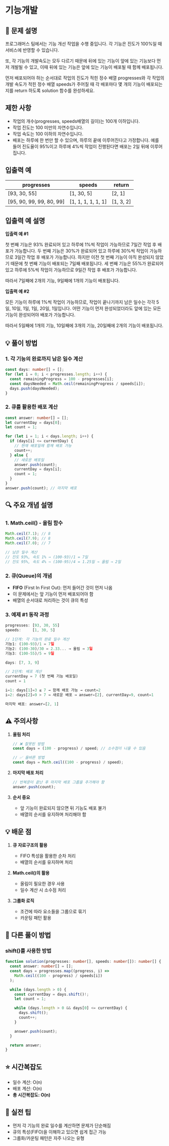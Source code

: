 # 기능개발

## 📌 문제 설명

프로그래머스 팀에서는 기능 개선 작업을 수행 중입니다. 각 기능은 진도가 100%일 때 서비스에 반영할 수 있습니다.

또, 각 기능의 개발속도는 모두 다르기 때문에 뒤에 있는 기능이 앞에 있는 기능보다 먼저 개발될 수 있고, 이때 뒤에 있는 기능은 앞에 있는 기능이 배포될 때 함께 배포됩니다.

먼저 배포되어야 하는 순서대로 작업의 진도가 적힌 정수 배열 progresses와 각 작업의 개발 속도가 적힌 정수 배열 speeds가 주어질 때 각 배포마다 몇 개의 기능이 배포되는지를 return 하도록 solution 함수를 완성하세요.

## 제한 사항

- 작업의 개수(progresses, speeds배열의 길이)는 100개 이하입니다.
- 작업 진도는 100 미만의 자연수입니다.
- 작업 속도는 100 이하의 자연수입니다.
- 배포는 하루에 한 번만 할 수 있으며, 하루의 끝에 이루어진다고 가정합니다. 예를 들어 진도율이 95%이고 하루에 4%씩 작업이 진행된다면 배포는 2일 뒤에 이루어집니다.

## 입출력 예

| progresses               | speeds             | return    |
| ------------------------ | ------------------ | --------- |
| [93, 30, 55]             | [1, 30, 5]         | [2, 1]    |
| [95, 90, 99, 99, 80, 99] | [1, 1, 1, 1, 1, 1] | [1, 3, 2] |

## 입출력 예 설명

**입출력 예 #1**

첫 번째 기능은 93% 완료되어 있고 하루에 1%씩 작업이 가능하므로 7일간 작업 후 배포가 가능합니다.
두 번째 기능은 30%가 완료되어 있고 하루에 30%씩 작업이 가능하므로 3일간 작업 후 배포가 가능합니다. 하지만 이전 첫 번째 기능이 아직 완성되지 않았기 때문에 첫 번째 기능이 배포되는 7일째 배포됩니다.
세 번째 기능은 55%가 완료되어 있고 하루에 5%씩 작업이 가능하므로 9일간 작업 후 배포가 가능합니다.

따라서 7일째에 2개의 기능, 9일째에 1개의 기능이 배포됩니다.

**입출력 예 #2**

모든 기능이 하루에 1%씩 작업이 가능하므로, 작업이 끝나기까지 남은 일수는 각각 5일, 10일, 1일, 1일, 20일, 1일입니다. 어떤 기능이 먼저 완성되었더라도 앞에 있는 모든 기능이 완성되어야 배포가 가능합니다.

따라서 5일째에 1개의 기능, 10일째에 3개의 기능, 20일째에 2개의 기능이 배포됩니다.

## 💡 풀이 방법

### 1. 각 기능의 완료까지 남은 일수 계산

```typescript
const days: number[] = [];
for (let i = 0; i < progresses.length; i++) {
  const remainingProgress = 100 - progresses[i];
  const daysNeeded = Math.ceil(remainingProgress / speeds[i]);
  days.push(daysNeeded);
}
```

### 2. 큐를 활용한 배포 계산

```typescript
const answer: number[] = [];
let currentDay = days[0];
let count = 1;

for (let i = 1; i < days.length; i++) {
  if (days[i] <= currentDay) {
    // 현재 배포일에 함께 배포 가능
    count++;
  } else {
    // 새로운 배포일
    answer.push(count);
    currentDay = days[i];
    count = 1;
  }
}
answer.push(count); // 마지막 배포
```

## 🔍 주요 개념 설명

### 1. Math.ceil() - 올림 함수

```typescript
Math.ceil(7.1); // 8
Math.ceil(7.9); // 8
Math.ceil(7.0); // 7

// 남은 일수 계산
// 진도 93%, 속도 1% → (100-93)/1 = 7일
// 진도 95%, 속도 4% → (100-95)/4 = 1.25일 → 올림 → 2일
```

### 2. 큐(Queue)의 개념

- **FIFO** (First In First Out): 먼저 들어간 것이 먼저 나옴
- 이 문제에서는 앞 기능이 먼저 배포되어야 함
- 배열의 순서대로 처리하는 것이 큐의 특성

### 3. 예제 #1 동작 과정

```typescript
progresses: [93, 30, 55]
speeds:     [1, 30, 5]

// 1단계: 각 기능의 완료 일수 계산
기능1: (100-93)/1 = 7일
기능2: (100-30)/30 = 2.33... → 올림 → 3일
기능3: (100-55)/5 = 9일

days: [7, 3, 9]

// 2단계: 배포 계산
currentDay = 7 (첫 번째 기능 배포일)
count = 1

i=1: days[1]=3 ≤ 7 → 함께 배포 가능 → count=2
i=2: days[2]=9 > 7 → 새로운 배포 → answer=[2], currentDay=9, count=1

마지막 배포: answer=[2, 1]
```

## ⚠️ 주의사항

1. **올림 처리**

   ```typescript
   // ❌ 잘못된 방법
   const days = (100 - progress) / speed; // 소수점이 나올 수 있음

   // ✅ 올바른 방법
   const days = Math.ceil((100 - progress) / speed);
   ```

2. **마지막 배포 처리**

   ```typescript
   // 반복문이 끝난 후 마지막 배포 그룹을 추가해야 함
   answer.push(count);
   ```

3. **순서 중요**
   - 앞 기능이 완료되지 않으면 뒤 기능도 배포 불가
   - 배열의 순서를 유지하며 처리해야 함

## 💡 배운 점

1. **큐 자료구조의 활용**

   - FIFO 특성을 활용한 순차 처리
   - 배열의 순서를 유지하며 처리

2. **Math.ceil()의 활용**

   - 올림이 필요한 경우 사용
   - 일수 계산 시 소수점 처리

3. **그룹화 로직**
   - 조건에 따라 요소들을 그룹으로 묶기
   - 카운팅 패턴 활용

## 🚀 다른 풀이 방법

### shift()를 사용한 방법

```typescript
function solution(progresses: number[], speeds: number[]): number[] {
  const answer: number[] = [];
  const days = progresses.map((progress, i) =>
    Math.ceil((100 - progress) / speeds[i])
  );

  while (days.length > 0) {
    const currentDay = days.shift()!;
    let count = 1;

    while (days.length > 0 && days[0] <= currentDay) {
      days.shift();
      count++;
    }

    answer.push(count);
  }

  return answer;
}
```

## ⭐️ 시간복잡도

- 일수 계산: O(n)
- 배포 계산: O(n)
- **총 시간복잡도: O(n)**

## 🎯 실전 팁

- 먼저 각 기능의 완료 일수를 계산하면 문제가 단순해짐
- 큐의 특성(FIFO)을 이해하고 있으면 쉽게 접근 가능
- 그룹화/카운팅 패턴은 자주 나오는 유형
